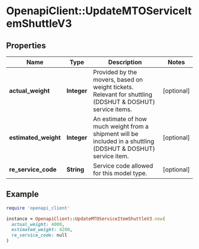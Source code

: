 # OpenapiClient::UpdateMTOServiceItemShuttleV3

## Properties

| Name | Type | Description | Notes |
| ---- | ---- | ----------- | ----- |
| **actual_weight** | **Integer** | Provided by the movers, based on weight tickets. Relevant for shuttling (DDSHUT &amp; DOSHUT) service items. | [optional] |
| **estimated_weight** | **Integer** | An estimate of how much weight from a shipment will be included in a shuttling (DDSHUT &amp; DOSHUT) service item. | [optional] |
| **re_service_code** | **String** | Service code allowed for this model type. | [optional] |

## Example

```ruby
require 'openapi_client'

instance = OpenapiClient::UpdateMTOServiceItemShuttleV3.new(
  actual_weight: 4000,
  estimated_weight: 4200,
  re_service_code: null
)
```


